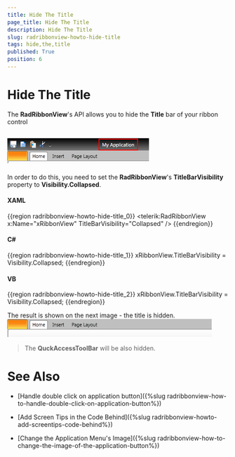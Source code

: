```yaml
---
title: Hide The Title
page_title: Hide The Title
description: Hide The Title
slug: radribbonview-howto-hide-title
tags: hide,the,title
published: True
position: 6
---
```


# Hide The Title



The __RadRibbonView__'s API allows you to hide the __Title__ bar of your ribbon control

## ![Rad Ribbon View How To Change The Title](images/RadRibbonView_HowTo_ChangeTheTitle.png)

In order to do this, you need to set the __RadRibbonView__'s __TitleBarVisibility__ property to __Visibility.Collapsed__.

#### __XAML__

{{region radribbonview-howto-hide-title_0}}
	<telerik:RadRibbonView x:Name="xRibbonView" TitleBarVisibility="Collapsed" />
	{{endregion}}



#### __C#__

{{region radribbonview-howto-hide-title_1}}
	xRibbonView.TitleBarVisibility = Visibility.Collapsed;
	{{endregion}}



#### __VB__

{{region radribbonview-howto-hide-title_2}}
	xRibbonView.TitleBarVisibility = Visibility.Collapsed;
	{{endregion}}



The result is shown on the next image - the title is hidden.
		![Rad Ribbon View How To Hide The Title](images/RadRibbonView_HowTo_HideTheTitle.png)

>The __QuckAccessToolBar__ will be also hidden.
		  

# See Also

 * [Handle double click on application button]({%slug radribbonview-how-to-handle-double-click-on-application-button%})

 * [Add Screen Tips in the Code Behind]({%slug radribbonview-howto-add-screentips-code-behind%})

 * [Change the Application Menu's Image]({%slug radribbonview-how-to-change-the-image-of-the-application-button%})
